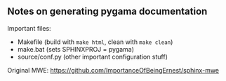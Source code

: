 ## Notes on generating pygama documentation
Important files:
- Makefile (build with `make html`, clean with `make clean`)
- make.bat (sets SPHINXPROJ = pygama)
- source/conf.py (other important configuration stuff)

Original MWE:
https://github.com/ImportanceOfBeingErnest/sphinx-mwe
